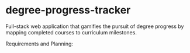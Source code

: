 # degree-progress-tracker
Full-stack web application that gamifies the pursuit of degree progress by mapping completed courses to curriculum milestones.


Requirements and Planning:
